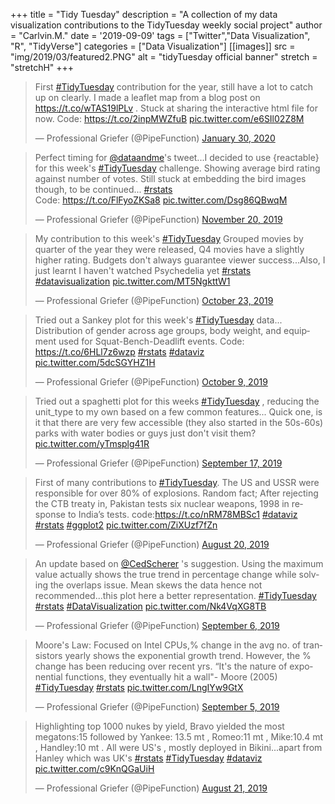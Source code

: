 +++
title = "Tidy Tuesday"
description = "A collection of my data visualization contributions to the TidyTuesday weekly social project"
author = "Carlvin.M."
date = '2019-09-09'
tags = ["Twitter","Data Visualization", "R", "TidyVerse"]
categories = ["Data Visualization"]
[[images]]
  src = "img/2019/03/featured2.PNG"
  alt = "tidyTuesday official banner"
  stretch = "stretchH"
+++

<div class="flex-container">


<div>
<blockquote class="twitter-tweet" data-theme="dark"><p lang="en" dir="ltr">First <a href="https://twitter.com/hashtag/TidyTuesday?src=hash&amp;ref_src=twsrc%5Etfw">#TidyTuesday</a> contribution for the year, still have a lot to catch up on clearly. I made a leaflet map from a blog post on <a href="https://t.co/wTAS19lPLv">https://t.co/wTAS19lPLv</a> . Stuck at sharing the interactive html file for now. Code: <a href="https://t.co/2inpMWZfuB">https://t.co/2inpMWZfuB</a> <a href="https://t.co/e6SIl02Z8M">pic.twitter.com/e6SIl02Z8M</a></p>&mdash; Professional Griefer (@PipeFunction) <a href="https://twitter.com/PipeFunction/status/1222857742408474626?ref_src=twsrc%5Etfw">January 30, 2020</a></blockquote> <script async src="https://platform.twitter.com/widgets.js" charset="utf-8"></script>
</div>


<div>
<blockquote class="twitter-tweet" data-theme="dark"><p lang="en" dir="ltr">Perfect timing for <a href="https://twitter.com/dataandme?ref_src=twsrc%5Etfw">@dataandme</a>&#39;s tweet...I decided to use {reactable} for this week&#39;s <a href="https://twitter.com/hashtag/TidyTuesday?src=hash&amp;ref_src=twsrc%5Etfw">#TidyTuesday</a> challenge. Showing average bird rating against number of votes. Still stuck at embedding the bird images though, to be continued... <a href="https://twitter.com/hashtag/rstats?src=hash&amp;ref_src=twsrc%5Etfw">#rstats</a> <br>Code: <a href="https://t.co/FlFyoZKSa8">https://t.co/FlFyoZKSa8</a> <a href="https://t.co/Dsg86QBwqM">pic.twitter.com/Dsg86QBwqM</a></p>&mdash; Professional Griefer (@PipeFunction) <a href="https://twitter.com/PipeFunction/status/1197087644557164544?ref_src=twsrc%5Etfw">November 20, 2019</a></blockquote> <script async src="https://platform.twitter.com/widgets.js" charset="utf-8"></script>
</div>


<div>
<blockquote class="twitter-tweet"><p lang="en" dir="ltr">My contribution to this week&#39;s <a href="https://twitter.com/hashtag/TidyTuesday?src=hash&amp;ref_src=twsrc%5Etfw">#TidyTuesday</a> Grouped movies by quarter of the year they were released, Q4 movies have a slightly higher rating. Budgets don&#39;t always guarantee viewer success...Also, I just learnt I haven&#39;t watched Psychedelia yet <a href="https://twitter.com/hashtag/rstats?src=hash&amp;ref_src=twsrc%5Etfw">#rstats</a> <a href="https://twitter.com/hashtag/datavisualization?src=hash&amp;ref_src=twsrc%5Etfw">#datavisualization</a> <a href="https://t.co/MT5NgkttW1">pic.twitter.com/MT5NgkttW1</a></p>&mdash; Professional Griefer (@PipeFunction) <a href="https://twitter.com/PipeFunction/status/1186975384061001734?ref_src=twsrc%5Etfw">October 23, 2019</a></blockquote> <script async src="https://platform.twitter.com/widgets.js" charset="utf-8"></script>
</div>


<div>
<blockquote class="twitter-tweet"><p lang="en" dir="ltr">Tried out a Sankey plot for this week&#39;s <a href="https://twitter.com/hashtag/TidyTuesday?src=hash&amp;ref_src=twsrc%5Etfw">#TidyTuesday</a> data... Distribution of gender across age groups, body weight, and equipment used for Squat-Bench-Deadlift events. Code: <a href="https://t.co/6HLl7z6wzp">https://t.co/6HLl7z6wzp</a> <a href="https://twitter.com/hashtag/rstats?src=hash&amp;ref_src=twsrc%5Etfw">#rstats</a> <a href="https://twitter.com/hashtag/dataviz?src=hash&amp;ref_src=twsrc%5Etfw">#dataviz</a> <a href="https://t.co/5dcSGYHZ1H">pic.twitter.com/5dcSGYHZ1H</a></p>&mdash; Professional Griefer (@PipeFunction) <a href="https://twitter.com/PipeFunction/status/1181992637877936128?ref_src=twsrc%5Etfw">October 9, 2019</a></blockquote> <script async src="https://platform.twitter.com/widgets.js" charset="utf-8"></script>
</div>

<div>
<blockquote class="twitter-tweet"><p lang="en" dir="ltr">Tried out a spaghetti plot for this weeks <a href="https://twitter.com/hashtag/TidyTuesday?src=hash&amp;ref_src=twsrc%5Etfw">#TidyTuesday</a> , reducing the unit_type to my own based on a few common features... Quick one, is it that there are very few accessible (they also started in the 50s-60s) parks with water bodies or guys just don&#39;t visit them? <a href="https://t.co/yTmsplg41R">pic.twitter.com/yTmsplg41R</a></p>&mdash; Professional Griefer (@PipeFunction) <a href="https://twitter.com/PipeFunction/status/1174070770261250054?ref_src=twsrc%5Etfw">September 17, 2019</a></blockquote> <script async src="https://platform.twitter.com/widgets.js" charset="utf-8"></script>
</div>

<div>
<blockquote class="twitter-tweet"><p lang="en" dir="ltr">First of many contributions to <a href="https://twitter.com/hashtag/TidyTuesday?src=hash&amp;ref_src=twsrc%5Etfw">#TidyTuesday</a>. The US and USSR were responsible for over 80% of explosions. Random fact; After rejecting the CTB treaty in, Pakistan tests six nuclear weapons, 1998 in response to India’s tests. code:<a href="https://t.co/nRM78MBSc1">https://t.co/nRM78MBSc1</a> <a href="https://twitter.com/hashtag/dataviz?src=hash&amp;ref_src=twsrc%5Etfw">#dataviz</a> <a href="https://twitter.com/hashtag/rstats?src=hash&amp;ref_src=twsrc%5Etfw">#rstats</a> <a href="https://twitter.com/hashtag/ggplot2?src=hash&amp;ref_src=twsrc%5Etfw">#ggplot2</a> <a href="https://t.co/ZiXUzf7fZn">pic.twitter.com/ZiXUzf7fZn</a></p>&mdash; Professional Griefer (@PipeFunction) <a href="https://twitter.com/PipeFunction/status/1163953126728224768?ref_src=twsrc%5Etfw">August 20, 2019</a></blockquote> <script async src="https://platform.twitter.com/widgets.js" charset="utf-8"></script>
</div>

<div>
<blockquote class="twitter-tweet"><p lang="en" dir="ltr">An update based on <a href="https://twitter.com/CedScherer?ref_src=twsrc%5Etfw">@CedScherer</a> &#39;s suggestion. Using the maximum value actually shows the true trend in percentage change while solving the overlaps issue. Mean skews the data hence not recommended...this plot here a better representation. <a href="https://twitter.com/hashtag/TidyTuesday?src=hash&amp;ref_src=twsrc%5Etfw">#TidyTuesday</a> <a href="https://twitter.com/hashtag/rstats?src=hash&amp;ref_src=twsrc%5Etfw">#rstats</a> <a href="https://twitter.com/hashtag/DataVisualization?src=hash&amp;ref_src=twsrc%5Etfw">#DataVisualization</a> <a href="https://t.co/Nk4VqXG8TB">pic.twitter.com/Nk4VqXG8TB</a></p>&mdash; Professional Griefer (@PipeFunction) <a href="https://twitter.com/PipeFunction/status/1169887753091219463?ref_src=twsrc%5Etfw">September 6, 2019</a></blockquote> <script async src="https://platform.twitter.com/widgets.js" charset="utf-8"></script>
</div>


<div>
<blockquote class="twitter-tweet"><p lang="en" dir="ltr">Moore&#39;s Law: Focused on Intel CPUs,% change in the avg no. of transistors yearly shows the exponential growth trend. However, the % change has been reducing over recent yrs. “It&#39;s the nature of exponential functions, they eventually hit a wall&quot;- Moore (2005) <a href="https://twitter.com/hashtag/TidyTuesday?src=hash&amp;ref_src=twsrc%5Etfw">#TidyTuesday</a> <a href="https://twitter.com/hashtag/rstats?src=hash&amp;ref_src=twsrc%5Etfw">#rstats</a> <a href="https://t.co/LngIYw9GtX">pic.twitter.com/LngIYw9GtX</a></p>&mdash; Professional Griefer (@PipeFunction) <a href="https://twitter.com/PipeFunction/status/1169608479818113025?ref_src=twsrc%5Etfw">September 5, 2019</a></blockquote> <script async src="https://platform.twitter.com/widgets.js" charset="utf-8"></script>
</div>


<div>
<blockquote class="twitter-tweet"><p lang="en" dir="ltr">Highlighting top 1000 nukes by yield, Bravo yielded the most megatons:15 followed by Yankee: 13.5 mt , Romeo:11 mt , Mike:10.4 mt , Handley:10 mt . All were US&#39;s , mostly deployed in Bikini...apart from Hanley which was UK&#39;s <a href="https://twitter.com/hashtag/rstats?src=hash&amp;ref_src=twsrc%5Etfw">#rstats</a> <a href="https://twitter.com/hashtag/TidyTuesday?src=hash&amp;ref_src=twsrc%5Etfw">#TidyTuesday</a> <a href="https://twitter.com/hashtag/dataviz?src=hash&amp;ref_src=twsrc%5Etfw">#dataviz</a> <a href="https://t.co/c9KnQGaUiH">pic.twitter.com/c9KnQGaUiH</a></p>&mdash; Professional Griefer (@PipeFunction) <a href="https://twitter.com/PipeFunction/status/1164234676208320513?ref_src=twsrc%5Etfw">August 21, 2019</a></blockquote> <script async src="https://platform.twitter.com/widgets.js" charset="utf-8"></script>
</div>


</div>